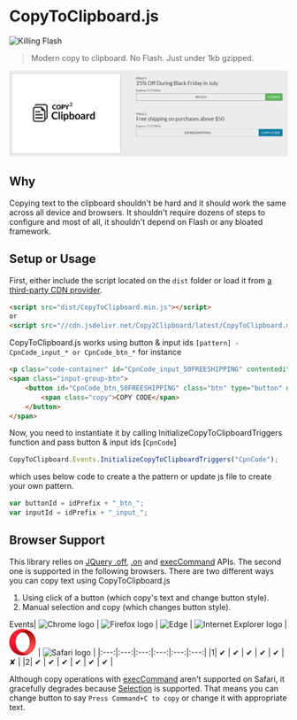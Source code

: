 # CopyToClipboard.js

![Killing Flash](https://img.shields.io/badge/killing-flash-brightgreen.svg?style=flat)

> Modern copy to clipboard. No Flash. Just under 1kb gzipped.

<img src="demo/demo_files/screenshot.png" alt="Screenshot" />

## Why

Copying text to the clipboard shouldn't be hard and it should work the same across all device and browsers.
It shouldn't require dozens of steps to configure and most of all, it shouldn't depend on Flash or any bloated framework.

## Setup or Usage

First, either include the script located on the `dist` folder or load it from [a third-party CDN provider](//cdn.jsdelivr.net/Copy2Clipboard/latest/CopyToClipboard.min.js).

```html
<script src="dist/CopyToClipboard.min.js"></script>
or
<script src="//cdn.jsdelivr.net/Copy2Clipboard/latest/CopyToClipboard.min.js"></script>
```

CopyToClipboard.js works using button & input ids `[pattern] - CpnCode_input_* or CpnCode_btn_*` for instance
```html
<p class="code-container" id="CpnCode_input_50FREESHIPPING" contenteditable="False">50FREESHIPPING</p>
<span class="input-group-btn">
    <button id="CpnCode_btn_50FREESHIPPING" class="btn" type="button" data-clipboard-text="50FREESHIPPING" data-clipboard-target="CpnCode_input_50FREESHIPPING">
        <span class="copy">COPY CODE</span>
    </button>
</span>
```

Now, you need to instantiate it by calling InitializeCopyToClipboardTriggers function and pass button & input ids [`CpnCode`]

```js
CopyToClipboard.Events.InitializeCopyToClipboardTriggers("CpnCode");
```

which uses below code to create a the pattern or update js file to create your own pattern.
```js
var buttonId = idPrefix + "_btn_";
var inputId = idPrefix + "_input_";
```

## Browser Support

This library relies on [JQuery .off](http://api.jquery.com/off/), [.on](http://api.jquery.com/on/) and [execCommand](https://developer.mozilla.org/en-US/docs/Web/API/Document/execCommand) APIs. The second one is supported in the following browsers.
There are two different ways you can copy text using CopyToClipboard.js

1. Using click of a button (which copy's text and change button style).
2. Manual selection and copy (which changes button style).

Events| <img src="https://raw.githubusercontent.com/alrra/browser-logos/master/chrome/chrome_48x48.png" width="48px" height="48px" alt="Chrome logo"> | <img src="https://raw.githubusercontent.com/alrra/browser-logos/master/firefox/firefox_48x48.png" width="48px" height="48px" alt="Firefox logo"> | <img src="https://raw.githubusercontent.com/alrra/browser-logos/master/edge/edge_48x48.png" width="48px" height="48px" alt="Edge"> | <img src="https://raw.githubusercontent.com/alrra/browser-logos/master/internet-explorer/internet-explorer_48x48.png" width="48px" height="48px" alt="Internet Explorer logo"> | <img src="https://raw.githubusercontent.com/alrra/browser-logos/master/opera/opera_48x48.png" width="48px" height="48px" alt="Opera logo"> | <img src="http://clipboardjs.com/assets/images/safari.png" width="48px" height="48px" alt="Safari logo"> |
|:---:|:---:|:---:|:---:|:---:|:---:|
|1| ✔ | ✔ | ✔ | ✔ | ✔ | ✘ |
|2| ✔ | ✔ | ✔ | ✔ | ✔ | ✔ |

Although copy operations with [execCommand](https://developer.mozilla.org/en-US/docs/Web/API/Document/execCommand) aren't supported on Safari, it gracefully degrades because [Selection](https://developer.mozilla.org/en-US/docs/Web/API/Selection) is supported. That means you can change button to say `Press Command+C to copy` or change it with appropriate text.
